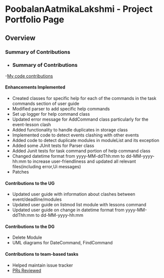 # PoobalanAatmikaLakshmi - Project Portfolio Page

## Overview


### Summary of Contributions
- ### Summary of Contributions
-[My code contributions](https://nus-cs2113-ay2223s2.github.io/tp-dashboard/?search=&sort=groupTitle&sortWithin=title&timeframe=commit&mergegroup=&groupSelect=groupByRepos&breakdown=true&checkedFileTypes=docs~functional-code~test-code~other&since=2023-02-17&tabOpen=true&tabType=authorship&tabAuthor=PoobalanAatmikaLakshmi&tabRepo=AY2223S2-CS2113-T13-4%2Ftp%5Bmaster%5D&authorshipIsMergeGroup=false&authorshipFileTypes=docs~functional-code~test-code&authorshipIsBinaryFileTypeChecked=false&authorshipIsIgnoredFilesChecked=false)

#### Enhancements Implemented
- Created classes for specific help for each of the commands in the task commands section of user guide 
- Modified parser to add specific help commands 
- Set up logger for help command class 
- Updated error message for AddCommand class particularly for the event-lesson clash
- Added functionality to handle duplicates in storage class
- Implemented code to detect events clashing with other events 
- Added code to detect duplicate modules in moduleList and its exception 
- Added some JUnit tests for Parser class 
- Added Junit tests for task command portion of help command class
- Changed datetime format from yyyy-MM-ddThh:mm to dd-MM-yyyy-hh:mm to increase user-friendliness and updated all relevant files(including error,Ui messages)
- Patches 

#### Contributions to the UG
- Updated user guide with information about clashes between event/deadline/modules 
- Updated user guide on listmod list module with lessons command 
- Updated user guide on change in datetime format from yyyy-MM-ddThh:mm to dd-MM-yyyy-hh:mm  

#### Contributions to the DG
- Delete Module 
- UML diagrams for DateCommand, FindCommand
#### Contributions to team-based tasks
- Helped maintain issue tracker 
- [PRs Reviewed](https://github.com/AY2223S2-CS2113-T13-4/tp/pulls?q=is%3Apr+is%3Aclosed+reviewed-by%3A%40me)
